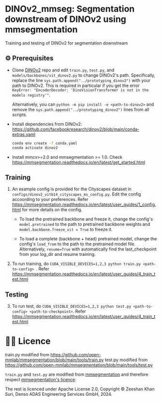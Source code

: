 # DINOv2_mmseg: Segmentation downstream of DINOv2 using mmsegmentation

Training and testing of DINOv2 for segmentation downstream


## ⚙️ Prerequisites
   
- Clone [DINOv2](https://github.com/facebookresearch/dinov2) repo and edit `train.py`, `test.py`, and `models/backbones/vit_dinov2.py` to change DINOv2's path. Specifically, replace the line `sys.path.append("../prototyping_dinov2")` with your path to DINOv2. This is required in particular if you get the error `KeyError: "EncoderDecoder: 'DinoVisionTransformer is not in the models registry'"`. 

  Alternatively, you can `python -m pip install -e <path-to-dinov2>` and remove the `sys.path.append("../prototyping_dinov2")` lines from all scripts.

- Install dependencies from DINOv2: https://github.com/facebookresearch/dinov2/blob/main/conda-extras.yaml

    ```bash
    conda env create -f conda.yaml
    conda activate dinov2
    ```

- Install mmcv>=2.0 and mmsegmentation >= 1.0. Check https://mmsegmentation.readthedocs.io/en/latest/get_started.html


## Training 

1. An example config is provided for the Cityscapes dataset in `configs/dinov2_vitb14_cityscapes_ms_config.py`. 
    Edit the config accoording to your preferences. Refer https://mmsegmentation.readthedocs.io/en/latest/user_guides/1_config.html for more details on the config.

    - To load the pretrained backbone and freeze it, change the config's `model.pretrained` to the path to pretrained backbone weights and `model.backbone.freeze_vit = True` to freeze it.

    - To load a complete (backbone + head) pretrained model, change the config's `load_from` to the path to the pretrained model file. Alternatively, `resume=True` with automatically find the last_checkpoint from your log_dir and resume training.

2. To run training, do `CUDA_VISIBLE_DEVICES=1,2,3 python train.py <path-to-config> `. Refer https://mmsegmentation.readthedocs.io/en/latest/user_guides/4_train_test.html



## Testing

3. To run test, do `CUDA_VISIBLE_DEVICES=1,2,3 python test.py <path-to-config> <path-to-checkpoint>`. Refer https://mmsegmentation.readthedocs.io/en/latest/user_guides/4_train_test.html


# 👩‍⚖️ Licence


train.py modified from https://github.com/open-mmlab/mmsegmentation/blob/main/tools/train.py
test.py modified from https://github.com/open-mmlab/mmsegmentation/blob/main/tools/test.py


`train.py` and `test.py` are modified from [mmsegmentation](https://github.com/open-mmlab/mmsegmentation) and therefore respect [mmsegmentation's licence](https://github.com/open-mmlab/mmsegmentation/blob/main/LICENSE).

The rest is licenced under Apache License 2.0, Copyright © Zeeshan Khan Suri, Denso ADAS Engineering Services GmbH, 2024.

